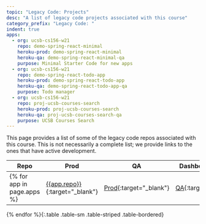 ```yaml
---
topic: "Legacy Code: Projects"
desc: "A list of legacy code projects associated with this course"
category_prefix: "Legacy Code: "
indent: true
apps: 
  - org: ucsb-cs156-w21
    repo: demo-spring-react-minimal
    heroku-prod: demo-spring-react-minimal
    heroku-qa: demo-spring-react-minimal-qa
    purpose: Minimal Starter Code for new apps
  - org: ucsb-cs156-w21
    repo: demo-spring-react-todo-app
    heroku-prod: demo-spring-react-todo-app
    heroku-qa: demo-spring-react-todo-app-qa
    purpose: Todo manager  
  - org: ucsb-cs156-w21
    repo: proj-ucsb-courses-search
    heroku-prod: proj-ucsb-courses-search
    heroku-qa: proj-ucsb-courses-search-qa
    purpose: UCSB Courses Search  
---
```


This page provides a list of some of the legacy code repos associated with this course.  This is not necessarily a complete list; we provide links to the ones that 
have active development.

| Repo | Prod | QA | Dashboard (prod) | Dashboard (qa) | Purpose |    
|------|-----------------|-------------|---------------|-----------|----------|
{% for app in page.apps %}| [{{app.repo}}](https://github.com/{{app.org}}/{{app.repo}}){:target="_blank"} | [Prod](https://{{app.heroku-prod}}.herokuapp.com){:target="_blank"} | [QA](https://{{app.heroku-qa}}.herokuapp.com){:target="_blank"} | [Prod Heroku Dashboard](https://dashboard.heroku.com/apps/{{app.heroku-prod}}){:target="_blank"} | [QA Heroku Dashboard](https://dashboard.heroku.com/apps/{{app.heroku-qa}}){:target="_blank"} | {{app.purpose}} |
{% endfor %}{:.table .table-sm .table-striped .table-bordered}



